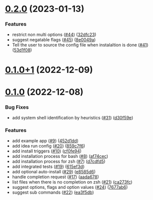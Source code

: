 # [0.2.0](https://github.com/VeryGoodOpenSource/cli_completion/compare/v0.1.0+1...v0.2.0) (2023-01-13)

### Features

- restrict non multi options ([#44](https://github.com/VeryGoodOpenSource/cli_completion/issues/44)) ([32dfc23](https://github.com/VeryGoodOpenSource/cli_completion/commit/32dfc23dedfa48cad2dc8fc9db5f7136fed46243))
- suggest negatable flags ([#45](https://github.com/VeryGoodOpenSource/cli_completion/issues/45)) ([8e0049a](https://github.com/VeryGoodOpenSource/cli_completion/commit/8e0049af3801ed6bedbe52851fc1262c112d6a91))
- Tell the user to source the config file when instalaltion is done ([#41](https://github.com/VeryGoodOpenSource/cli_completion/issues/41)) ([53d1f08](https://github.com/VeryGoodOpenSource/cli_completion/commit/53d1f08fe0aea38d8fa22964db1806046f1adcef))

# [0.1.0+1](https://github.com/VeryGoodOpenSource/cli_completion/compare/v0.1.0...v0.1.0+1) (2022-12-09)

# [0.1.0](https://github.com/VeryGoodOpenSource/cli_completion/compare/d7cdfd51b923d2d5720864b228678749f3010fb8...v0.1.0) (2022-12-08)

### Bug Fixes

- add system shell identification by heuristics ([#31](https://github.com/VeryGoodOpenSource/cli_completion/issues/31)) ([d30f59e](https://github.com/VeryGoodOpenSource/cli_completion/commit/d30f59e677bfd3a8a9f307ce33123e9a96b25644))

### Features

- add example app ([#9](https://github.com/VeryGoodOpenSource/cli_completion/issues/9)) ([452d1dd](https://github.com/VeryGoodOpenSource/cli_completion/commit/452d1dd0ec7e17711e4586d5763b0d498dfc8505))
- add idea run config ([#20](https://github.com/VeryGoodOpenSource/cli_completion/issues/20)) ([859c7f6](https://github.com/VeryGoodOpenSource/cli_completion/commit/859c7f66e43d962558ee412212b2acd6ed28b71e))
- add install triggers ([#10](https://github.com/VeryGoodOpenSource/cli_completion/issues/10)) ([cf0fe94](https://github.com/VeryGoodOpenSource/cli_completion/commit/cf0fe94cf648825cce063c5068bc39586f3b9e88))
- add installation process for bash ([#8](https://github.com/VeryGoodOpenSource/cli_completion/issues/8)) ([af74cec](https://github.com/VeryGoodOpenSource/cli_completion/commit/af74cec6dbbad75858adf819e599c2c9ff4c2f42))
- add installation process for zsh ([#7](https://github.com/VeryGoodOpenSource/cli_completion/issues/7)) ([d7cdfd5](https://github.com/VeryGoodOpenSource/cli_completion/commit/d7cdfd51b923d2d5720864b228678749f3010fb8))
- add integrated tests ([#19](https://github.com/VeryGoodOpenSource/cli_completion/issues/19)) ([615ef3d](https://github.com/VeryGoodOpenSource/cli_completion/commit/615ef3dbda6cfe4c61236ee61e3e49657b5e3c6e))
- add optional auto-install ([#29](https://github.com/VeryGoodOpenSource/cli_completion/issues/29)) ([e8585d6](https://github.com/VeryGoodOpenSource/cli_completion/commit/e8585d6e4d110d038dcffd82b9cf40d097e25785))
- handle completion request ([#17](https://github.com/VeryGoodOpenSource/cli_completion/issues/17)) ([aada678](https://github.com/VeryGoodOpenSource/cli_completion/commit/aada678e5cd009e304ab1712bfa0e45d9e5d1ce5))
- list files when there is no completion on zsh ([#21](https://github.com/VeryGoodOpenSource/cli_completion/issues/21)) ([ca273fc](https://github.com/VeryGoodOpenSource/cli_completion/commit/ca273fc1d3b8cab7c91e55e50f5b9bd4db4b2a96))
- suggest options, flags and option values ([#24](https://github.com/VeryGoodOpenSource/cli_completion/issues/24)) ([7677ab6](https://github.com/VeryGoodOpenSource/cli_completion/commit/7677ab6497a97c972ce7ce89d4af7731e296aea3))
- suggest sub commands ([#22](https://github.com/VeryGoodOpenSource/cli_completion/issues/22)) ([ea3f5db](https://github.com/VeryGoodOpenSource/cli_completion/commit/ea3f5dbf9c734e33a04a719687552055ec790f4b))

